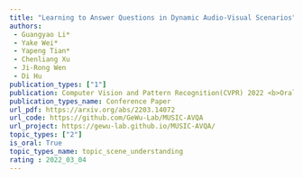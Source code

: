```yaml
---  
title: "Learning to Answer Questions in Dynamic Audio-Visual Scenarios"  
authors:  
 - Guangyao Li*  
 - Yake Wei*  
 - Yapeng Tian*  
 - Chenliang Xu  
 - Ji-Rong Wen  
 - Di Hu 
publication_types: ["1"]  
publication: Computer Vision and Pattern Recognition(CVPR) 2022 <b>Oral Presentation</b> 
publication_types_name: Conference Paper  
url_pdf: https://arxiv.org/abs/2203.14072  
url_code: https://github.com/GeWu-Lab/MUSIC-AVQA  
url_project: https://gewu-lab.github.io/MUSIC-AVQA/  
topic_types: ["2"]
is_oral: True
topic_types_name: topic_scene_understanding
rating : 2022_03_04
---  
```

